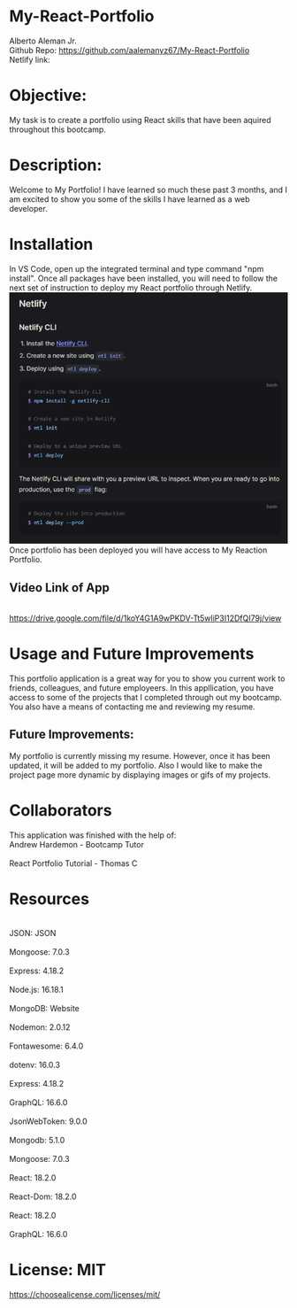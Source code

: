# My-React-Portfolio
Alberto Aleman Jr.
<br>Github Repo: https://github.com/aalemanyz67/My-React-Portfolio<br>
Netlify link: 

# Objective:
My task is to create a portfolio using React skills that have been aquired throughout this bootcamp.

# Description:
Welcome to My Portfolio! I have learned so much these past 3 months, and I am excited to show you some of the skills I have learned as a web developer.

# Installation
In VS Code, open up the integrated terminal and type command "npm install". Once all packages have been installed, you will need to follow the next set of instruction to deploy my React portfolio through Netlify.
<br>![Alt text](<src/images/netlify install.png>)<br>
Once portfolio has been deployed you will have access to My Reaction Portfolio.

## Video Link of App 
<br>https://drive.google.com/file/d/1koY4G1A9wPKDV-Tt5wliP3I12DfQI79j/view<br>


# Usage and Future Improvements
This portfolio application is a great way for you to show you current work to friends, colleagues, and future employeers. In this appllication, you have access to some of the projects that I completed through out my bootcamp. You also have a means of contacting me and reviewing my resume.

## Future Improvements:
My portfolio is currently missing my resume. However, once it has been updated, it will be added to my portfolio. Also I would like to make the project page more dynamic by displaying images or gifs of my projects. 

# Collaborators
This application was finished with the help of:
<br>Andrew Hardemon - Bootcamp Tutor<br>
<br>React Portfolio Tutorial - Thomas C<br>

# Resources
<br>JSON: JSON<br>
<br>Mongoose: 7.0.3<br>
<br>Express: 4.18.2<br>
<br>Node.js: 16.18.1<br>
<br>MongoDB: Website<br>
<br>Nodemon: 2.0.12<br>
<br>Fontawesome: 6.4.0<br>
<br>dotenv: 16.0.3<br>
<br>Express: 4.18.2<br>
<br>GraphQL: 16.6.0<br>
<br>JsonWebToken: 9.0.0<br>
<br>Mongodb: 5.1.0<br>
<br>Mongoose: 7.0.3<br>
<br>React: 18.2.0<br>
<br>React-Dom: 18.2.0<br>
<br>React: 18.2.0<br>
<br>GraphQL: 16.6.0<br>

# License: MIT
https://choosealicense.com/licenses/mit/